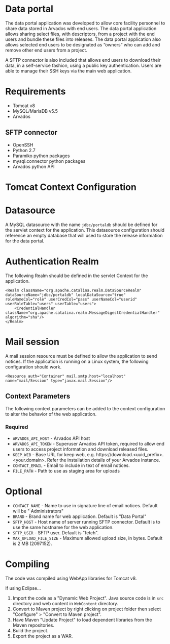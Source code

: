 Data portal
===========

The data portal application was developed to allow core facility personnel to share data stored in Arvados with end users. The data portal application allows sharing select files, with descriptors, from a project with the end users and bundle these files into releases. The data portal application also allows selected end users to be designated as “owners” who can add and remove other end users from a project.

A SFTP connector is also included that allows end users to download their data, in a self-service fashion, using a public key authentication.  Users are able to manage their SSH keys via the main web application.

# Requirements

- Tomcat v8
- MySQL/MariaDB v5.5
- Arvados

## SFTP connector

- OpenSSH
- Python 2.7
- Paramiko python packages
- mysql.connector python packages
- Arvados python API

# Tomcat Context Configuration

# Datasource

A MySQL datasource with the name `jdbc/portaldb` should be defined for the servlet context for the application.  This datasource configuration should reference an empty database that will used to store the release information for the data portal.

# Authentication Realm

The following Realm should be defined in the servlet Context for the application.

```
<Realm className="org.apache.catalina.realm.DataSourceRealm" dataSourceName="jdbc/portaldb" localDataSource="true" roleNameCol="role" userCredCol="pass" userNameCol="userid" userRoleTable="users" userTable="users">
	<CredentialHandler className="org.apache.catalina.realm.MessageDigestCredentialHandler" algorithm="sha"/>
</Realm>
```

# Mail session

A mail session resource must be defined to allow the application to send notices.  If the application is running on a Linux system, the following configuration should work.

```
<Resource auth="Container" mail.smtp.host="localhost" name="mail/Session" type="javax.mail.Session"/>
```

## Context Parameters

The following context parameters can be added to the context configuration to alter the behavior of the web application.  

### Required

- `ARVADOS_API_HOST` - Arvados API host
- `ARVADOS_API_TOKEN` - Superuser Arvados API token, required to allow end users to access project information and download released files.
- `KEEP_WEB` - Base URL for keep web, e.g. https://download.<uuid_prefix>.<your.domain>. Refer the installation details of your Arvados instance.
- `CONTACT_EMAIL` - Email to include in text of email notices.
- `FILE_PATH` - Path to use as staging area for uploads

# Optional

- `CONTACT_NAME` - Name to use in signature line of email notices.  Default will be "<BRAND> Administrators"
- `BRAND` - Brand name for web application.  Default is "Data Portal"
- `SFTP_HOST` - Host name of server running SFTP connector.  Default is to use the same hostname for the web application.
- `SFTP_USER` - SFTP user. Default is "fetch".
- `MAX_UPLOAD_FILE_SIZE` - Maximum allowed upload size, in bytes.  Default is 2 MB (2097152).

# Compiling

The code was compiled using WebApp libraries for Tomcat v8.

If using Eclipse...

1. Import the code as a "Dynamic Web Project".  Java source code is in `src` directory and web content in `WebContent` directory.  
2. Convert to Maven project by right clicking on project folder then select "Configure" > "Convert to Maven project".  
3. Have Maven "Update Project" to load dependent libraries from the Maven repositories.
4. Build the project.
5. Export the project as a WAR. 
